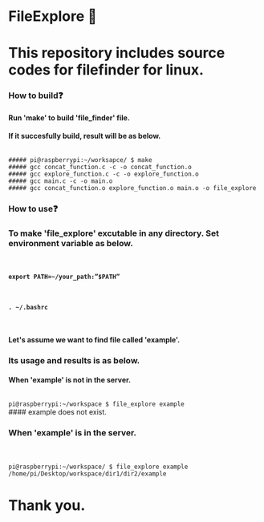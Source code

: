 # FileExplore :mag_right:
# This repository includes source codes for filefinder for linux.




### How to build:question:
#### Run 'make' to build 'file_finder' file.
#### If it succesfully build, result will be as below. 

<code>
##### pi@raspberrypi:~/worksapce/ $ make
##### gcc concat_function.c -c -o concat_function.o
##### gcc explore_function.c -c -o explore_function.o
##### gcc main.c -c -o main.o
##### gcc concat_function.o explore_function.o main.o -o file_explore
</code>






### How to use:question:
### To make 'file_explore' excutable in any directory. Set environment variable as below.
#### <code>
#### export PATH=~/your_path:”$PATH”
#### . ~/.bashrc
</code>


#### Let's assume we want to find file called 'example'.
### Its usage and results is as below.
#### When 'example' is not in the server.
#### 
<code>
pi@raspberrypi:~/workspace $ file_explore example
</code>
#### example does not exist.


### When 'example' is in the server.
### <code> 
pi@raspberrypi:~/workspace/ $ file_explore example
/home/pi/Desktop/workspace/dir1/dir2/example
</code>


# Thank you.
